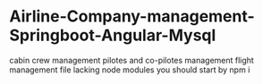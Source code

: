 # Airline-Company-management-Springboot-Angular-Mysql
cabin crew management
pilotes and co-pilotes management
flight management
file lacking node modules you should start by
npm i
